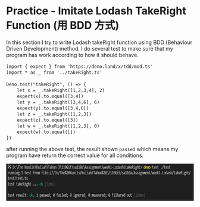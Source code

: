 # Practice - Imitate Lodash TakeRight Function (用 BDD 方式)

In this section I try to write Lodash takeRight function using BDD (Behaviour Driven Development) method. I do several test to make sure that my program has work according to how it should behave.

```
import { expect } from 'https://deno.land/x/tdd/mod.ts'
import * as _ from '../takeRight.ts'

Deno.test("takeRight", () => {
    let x = _.takeRight([1,2,3,4], 2)
    expect(x).to.equal([3,4])
    let y = _.takeRight([3,4,6], 6)
    expect(y).to.equal([3,4,6])
    let z = _.takeRight([1,2,3])
    expect(z).to.equal([3])
    let w = _.takeRight([1,2,3], 0)
    expect(w).to.equal([])
})
```

after running the above test, the result shown `passed` which means my program have return the correct value for all conditions.

<img src="result.PNG" alt="result" title="result" height="100"><br>